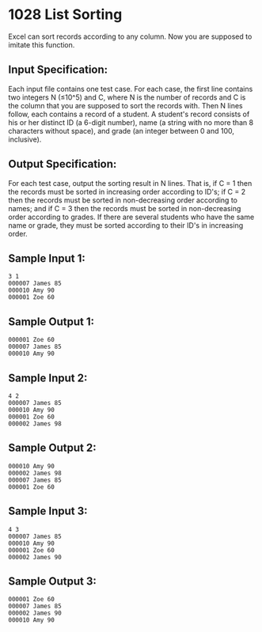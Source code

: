 # 1028 List Sorting
Excel can sort records according to any column. Now you are supposed to imitate this function.

## Input Specification:
Each input file contains one test case. For each case, the first line contains two integers N (≤10^5) and C, where N is the number of records and C is the column that you are supposed to sort the records with. Then N lines follow, each contains a record of a student. A student's record consists of his or her distinct ID (a 6-digit number), name (a string with no more than 8 characters without space), and grade (an integer between 0 and 100, inclusive).

## Output Specification:
For each test case, output the sorting result in N lines. That is, if C = 1 then the records must be sorted in increasing order according to ID's; if C = 2 then the records must be sorted in non-decreasing order according to names; and if C = 3 then the records must be sorted in non-decreasing order according to grades. If there are several students who have the same name or grade, they must be sorted according to their ID's in increasing order.

## Sample Input 1:
    3 1
    000007 James 85
    000010 Amy 90
    000001 Zoe 60

## Sample Output 1:
    000001 Zoe 60
    000007 James 85
    000010 Amy 90

## Sample Input 2:
    4 2
    000007 James 85
    000010 Amy 90
    000001 Zoe 60
    000002 James 98

## Sample Output 2:
    000010 Amy 90
    000002 James 98
    000007 James 85
    000001 Zoe 60

## Sample Input 3:
    4 3
    000007 James 85
    000010 Amy 90
    000001 Zoe 60
    000002 James 90

## Sample Output 3:
    000001 Zoe 60
    000007 James 85
    000002 James 90
    000010 Amy 90
